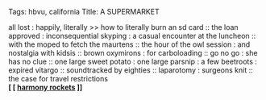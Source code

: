 Tags: hbvu, california
Title: A SUPERMARKET
  
all lost : happily, literally >> how to literally burn an sd card :: the loan approved : inconsequential skyping : a casual encounter at the luncheon :: with the moped to fetch the maurtens :: the hour of the owl session : and nostalgia with kidsis :: brown oxymirons : for carboloading :: go no go : she has no clue :: one large sweet potato : one large parsnip : a few beetroots : expired vitargo :: soundtracked by eighties :: laparotomy : surgeons knit :: the case for travel restrictions  
**[ [ [harmony rockets](https://tompkinssquare.bandcamp.com/album/lachesis-clotho-atropos) ]]**
